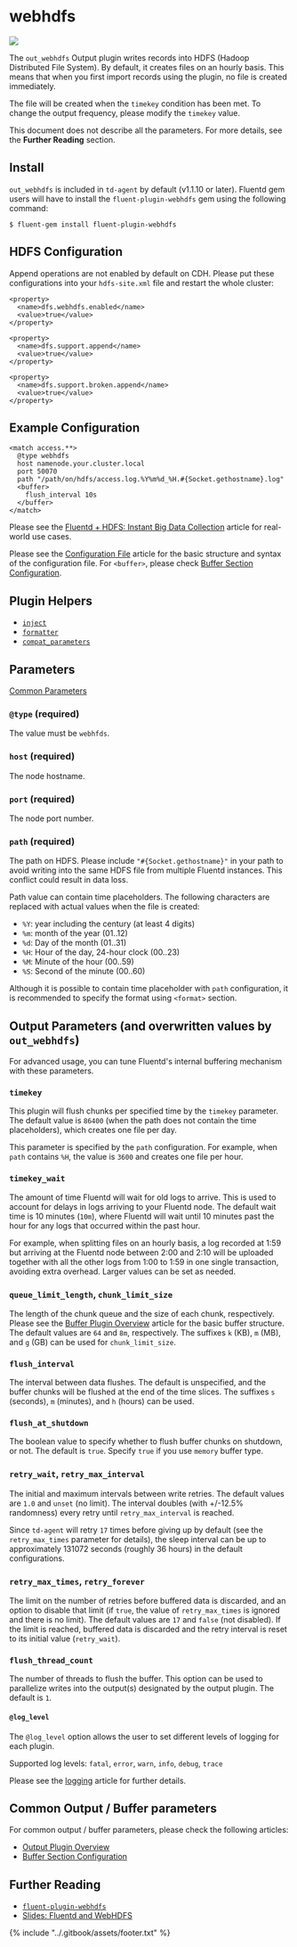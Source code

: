 # webhdfs

![](../.gitbook/assets/webhdfs.png)

The `out_webhdfs` Output plugin writes records into HDFS \(Hadoop Distributed File System\). By default, it creates files on an hourly basis. This means that when you first import records using the plugin, no file is created immediately.

The file will be created when the `timekey` condition has been met. To change the output frequency, please modify the `timekey` value.

This document does not describe all the parameters. For more details, see the **Further Reading** section.

## Install

`out_webhdfs` is included in `td-agent` by default \(v1.1.10 or later\). Fluentd gem users will have to install the `fluent-plugin-webhdfs` gem using the following command:

```text
$ fluent-gem install fluent-plugin-webhdfs
```

## HDFS Configuration

Append operations are not enabled by default on CDH. Please put these configurations into your `hdfs-site.xml` file and restart the whole cluster:

```text
<property>
  <name>dfs.webhdfs.enabled</name>
  <value>true</value>
</property>

<property>
  <name>dfs.support.append</name>
  <value>true</value>
</property>

<property>
  <name>dfs.support.broken.append</name>
  <value>true</value>
</property>
```

## Example Configuration

```text
<match access.**>
  @type webhdfs
  host namenode.your.cluster.local
  port 50070
  path "/path/on/hdfs/access.log.%Y%m%d_%H.#{Socket.gethostname}.log"
  <buffer>
    flush_interval 10s
  </buffer>
</match>
```

Please see the [Fluentd + HDFS: Instant Big Data Collection](../how-to-guides/http-to-hdfs.md) article for real-world use cases.

Please see the [Configuration File](../configuration/config-file.md) article for the basic structure and syntax of the configuration file. For `<buffer>`, please check [Buffer Section Configuration](../configuration/buffer-section.md).

## Plugin Helpers

* [`inject`](../plugin-helper-overview/api-plugin-helper-inject.md)
* [`formatter`](../plugin-helper-overview/api-plugin-helper-formatter.md)
* [`compat_parameters`](../plugin-helper-overview/api-plugin-helper-compat_parameters.md)

## Parameters

[Common Parameters](../configuration/plugin-common-parameters.md)

### `@type` \(required\)

The value must be `webhfds`.

### `host` \(required\)

The node hostname.

### `port` \(required\)

The node port number.

### `path` \(required\)

The path on HDFS. Please include `"#{Socket.gethostname}"` in your path to avoid writing into the same HDFS file from multiple Fluentd instances. This conflict could result in data loss.

Path value can contain time placeholders. The following characters are replaced with actual values when the file is created:

* `%Y`: year including the century \(at least 4 digits\)
* `%m`: month of the year \(01..12\)
* `%d`: Day of the month \(01..31\)
* `%H`: Hour of the day, 24-hour clock \(00..23\)
* `%M`: Minute of the hour \(00..59\)
* `%S`: Second of the minute \(00..60\)

Although it is possible to contain time placeholder with `path` configuration, it is recommended to specify the format using `<format>` section.

## Output Parameters \(and overwritten values by `out_webhdfs`\)

For advanced usage, you can tune Fluentd's internal buffering mechanism with these parameters.

### `timekey`

This plugin will flush chunks per specified time by the `timekey` parameter. The default value is `86400` \(when the path does not contain the time placeholders\), which creates one file per day.

This parameter is specified by the `path` configuration. For example, when `path` contains `%H`, the value is `3600` and creates one file per hour.

### `timekey_wait`

The amount of time Fluentd will wait for old logs to arrive. This is used to account for delays in logs arriving to your Fluentd node. The default wait time is 10 minutes \(`10m`\), where Fluentd will wait until 10 minutes past the hour for any logs that occurred within the past hour.

For example, when splitting files on an hourly basis, a log recorded at 1:59 but arriving at the Fluentd node between 2:00 and 2:10 will be uploaded together with all the other logs from 1:00 to 1:59 in one single transaction, avoiding extra overhead. Larger values can be set as needed.

### `queue_limit_length`, `chunk_limit_size`

The length of the chunk queue and the size of each chunk, respectively. Please see the [Buffer Plugin Overview](../buffer/) article for the basic buffer structure. The default values are `64` and `8m`, respectively. The suffixes `k` \(KB\), `m` \(MB\), and `g` \(GB\) can be used for `chunk_limit_size`.

### `flush_interval`

The interval between data flushes. The default is unspecified, and the buffer chunks will be flushed at the end of the time slices. The suffixes `s` \(seconds\), `m` \(minutes\), and `h` \(hours\) can be used.

### `flush_at_shutdown`

The boolean value to specify whether to flush buffer chunks on shutdown, or not. The default is `true`. Specify `true` if you use `memory` buffer type.

### `retry_wait`, `retry_max_interval`

The initial and maximum intervals between write retries. The default values are `1.0` and `unset` \(no limit\). The interval doubles \(with +/-12.5% randomness\) every retry until `retry_max_interval` is reached.

Since `td-agent` will retry `17` times before giving up by default \(see the `retry_max_times` parameter for details\), the sleep interval can be up to approximately 131072 seconds \(roughly 36 hours\) in the default configurations.

### `retry_max_times`, `retry_forever`

The limit on the number of retries before buffered data is discarded, and an option to disable that limit \(if `true`, the value of `retry_max_times` is ignored and there is no limit\). The default values are `17` and `false` \(not disabled\). If the limit is reached, buffered data is discarded and the retry interval is reset to its initial value \(`retry_wait`\).

### `flush_thread_count`

The number of threads to flush the buffer. This option can be used to parallelize writes into the output\(s\) designated by the output plugin. The default is `1`.

#### `@log_level`

The `@log_level` option allows the user to set different levels of logging for each plugin.

Supported log levels: `fatal`, `error`, `warn`, `info`, `debug`, `trace`

Please see the [logging](../deployment/logging.md) article for further details.

## Common Output / Buffer parameters

For common output / buffer parameters, please check the following articles:

* [Output Plugin Overview](./)
* [Buffer Section Configuration](../configuration/buffer-section.md)

## Further Reading

* [`fluent-plugin-webhdfs`](https://github.com/fluent/fluent-plugin-webhdfs)
* [Slides: Fluentd and WebHDFS](http://www.slideshare.net/tagomoris/fluentd-and-webhdfs)

{% include "../.gitbook/assets/footer.txt" %}
